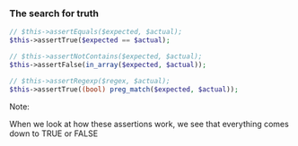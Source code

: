### The search for truth

```php
// $this->assertEquals($expected, $actual);
$this->assertTrue($expected == $actual);
```
<!-- .element: class="fragment" -->

```php
// $this->assertNotContains($expected, $actual);
$this->assertFalse(in_array($expected, $actual));
```
<!-- .element: class="fragment" -->

```php
// $this->assertRegexp($regex, $actual);
$this->assertTrue((bool) preg_match($expected, $actual));
```
<!-- .element: class="fragment" -->

Note:

When we look at how these assertions work, we see that everything comes down to TRUE or FALSE
